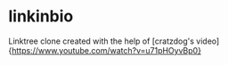 # linkinbio
Linktree clone created with the help of [cratzdog's video]{https://www.youtube.com/watch?v=u71pHOyvBp0}